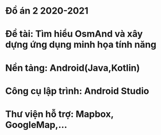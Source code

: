 # Đồ án 2 2020-2021
# Đề tài: Tìm hiểu OsmAnd và xây dựng ứng dụng minh họa tính năng
# Nền tảng: Android(Java,Kotlin)
# Công cụ lập trình: Android Studio
# Thư viện hỗ trợ: Mapbox, GoogleMap,...
